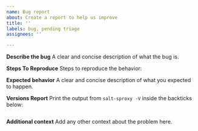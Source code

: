 ```yaml
---
name: Bug report
about: Create a report to help us improve
title: ''
labels: bug, pending triage
assignees: ''

---
```


**Describe the bug**
A clear and concise description of what the bug is.

**Steps To Reproduce**
Steps to reproduce the behavior:

**Expected behavior**
A clear and concise description of what you expected to happen.

**Versions Report**
Print the output from ``salt-sproxy -V`` inside the backticks below:

```
```

**Additional context**
Add any other context about the problem here.
